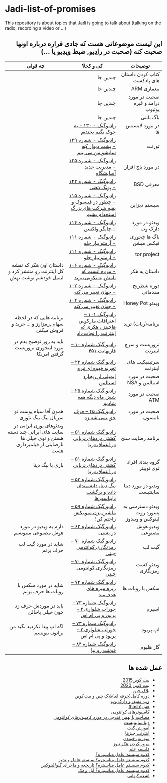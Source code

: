 # Jadi-list-of-promises
This repository is about topics that [Jadi](https://github.com/jadijadi) is going to talk about (talking on the radio, recording a video or ...)
<div dir="rtl">
 
## این لیست موضوعاتی هست که جادی قراره درباره اونها صحبت کنه (صحبت در [رادیو](https://jadi.net/tag/podcast), ضبط [ویدیو](https://www.youtube.com/@JadiMirmirani) یا ...) 
| توضیحات | کی و کجا؟ | چه قولی |
| --- | --- | --- |
| کتاب کردن داستان های پادکست | چندین جا |  |
| معماری ARM | چندین جا |  |
| صحبت در مورد درامد و غیره یوتیوب | چندین جا |  |
باگ بانتی | چندین جا |  |
| در مورد لایسنس ها | [ رادیوگیک - ۱۳۰ - یه جوک بگیم بخندیم ](https://youtu.be/VPTgeReotZg?si=PlwXHQvRMJ7TI7wR) |  |
| تورنت | [ رادیوگیک - شماره ۱۲۹ - پشت دیوار کیه سایشو من می بینم ](https://youtu.be/CAEPbdvqRPQ?si=lsKDlyDDUE7_kGtQ) |  |
| در مورد باج افزار | [ رادیوگیک - شماره ۱۲۵ - مدیریت جدید آسایشگاه ](https://youtu.be/xxzFc225jG0?si=gmcyTZh83JtwmS9a) |  |
| معرفی BSD | [ رادیوگیک - شماره ۱۲۲ - پونگ ذهنی ](https://youtu.be/MyQpuwtqoB8?si=ooOegmKElgvy4LQz) |  |
| سیستم دیزاین | [ رادیوگیک - شماره ۱۱۵ - چطور در فیسبوک و بقیه شرکت های بزرگ استخدام بشیم ](https://youtu.be/M9unLLVsLyk?si=q-sHzYM3chmgq24H) |  |
| ویدئو در مورد دارک وب | [ رادیوگیک - شماره ۱۱۴ - چاپگر واکسن ](https://youtu.be/wwUwtCCh5oE?si=YnZyuxlxTzxe3wu_) |  |
| باگ ها چجوری فیکس میشن | [ رادیوگیک - شماره ۱۱۱ - آرمتو بیار جلو ](https://youtu.be/cHtVCgJqQWE?si=D5LeiJC2WBaHkErx) |  |
| tor project | [ رادیوگیک - شماره ۱۱۱ - آرمتو بیار جلو ](https://youtu.be/cHtVCgJqQWE?si=D5LeiJC2WBaHkErx) |  |
| داستان یه هکر | [رادیوگیک - شماره ۱۰۶ - مرده آنست که نامش به نکویی نبرند](https://youtu.be/_koi5jbosvQ?si=jllBZmrXb7anf-G7) | داستان اون هکر که نقشه کل اینترنت رو منتشر کرد و ایمیل خودشم نوشت تهش  |
| دوره شطرنج مقدماتی | [رادیوگیک - شماره ۱۰۲ - جهان تغییر می کنه](https://youtu.be/YQkTs52UpsQ?si=ZvbM2XQMJ4_NYdY4) |  |
| ویدئو Honey Pot | [رادیوگیک - شماره ۱۰۲ - جهان تغییر می کنه](https://youtu.be/YQkTs52UpsQ?si=ZvbM2XQMJ4_NYdY4) |  |
| برنامه(ربات) ترید | [رادیوگیک ۱۰۱ – اعترافات مارکوس هاچینز ، هکری که اینترنت را نجات داد](https://jadi.net/2020/08/radiogeek-101-markus-hutchins/) | برنامه هایی که در لحظه سهام ,رمزارز و ... خرید و فروش میکنن |
| تروریست و سرچ اینترنت | [رادیو گیک شماره ۱۰ – فارنهایت ۴۵۱](https://jadi.net/2012/06/radio-geek-010-451/) | باید یه روز توضیح بدم در مورد اینجوری تروریست گرفتن امریکا |
| سرتیفیکیت های اینترنت | [رادیو گیک شماره ۲۳ – تجربه قهوه ای تیره](https://jadi.net/2013/03/radio-geek-23-tajrobeye-ghavei-tire/) |  |
| صحبت در مورد استالمن و NSA | [ایمیلی از ریچارد استالمن](https://jadi.net/2019/11/rms-email/) |  |
| صحبت در مورد ATM | [رادیو گیک شماره ۲۵ – شش ماه دیگه همه شادیم](https://jadi.net/2013/04/radio-geek-shish-maah-dige-hame-shadim/) |  |
| صحبت در مورد تامسون | [رادیو گیک ۴۵ – حرف حق نمی شه زد](https://jadi.net/2014/10/radiogeek-45-harfe-hagh/) | همون آقا سیاه پوست تو سریال بیگ بنگ تئوری |
| برنامه رضایت سنج | [رادیو گیک شماره ۵۱ – کشتی دزدهای دریایی در اعماق دریا](https://jadi.net/2015/04/radiogeek51/) | ویدئوهای پورن ایرانی در سایت های ایرانی چند دسته هستن و توی خیلی ها نارضایتی از فیلمبرداری هست |
| گروه بندی افراد توی توییتر | [رادیو گیک شماره ۵۱ – کشتی دزدهای دریایی در اعماق دریا](https://jadi.net/2015/04/radiogeek51/) | بازی با بیگ دیتا |
| ویدیو در مورد دیتا ساینتیست | [رادیو گیک شماره ۵۳ – بیگ دیتا، دانشمندان داده و برگشت دایناسورها](https://jadi.net/2015/06/radiogeek-53-big-data/) |  |
| ویدئو دسترسی به پسورد روت لینوکس و ویندوز | [رادیو گیک شماره ۵۹ – ماشین بزن منو بکش راحتم کن!](https://jadi.net/2015/12/radiogeek-59-car-kill-me/) |  |
| ویدیو هوش مصنوعی | [رادیو گیک شماره ۶۲ – در پشتی](https://jadi.net/2016/03/radiogeek-62-backdoor/) | دارم یه ویدیو در مورد هوش مصنوعی مینویسم |
| گیت لب | [رادیو گیک شماره ۷۰ – رمزنگاری کوانتومی چینی](https://jadi.net/2016/12/radiogeek-70-quantum-crypto-from-china/) | شاید در مورد گیت لب حرف بزنم |
| ویدئو کست رمزنگاری | [رادیو گیک شماره ۷۰ – رمزنگاری کوانتومی چینی](https://jadi.net/2016/12/radiogeek-70-quantum-crypto-from-china/) |  |
| سکس با روبات ها | [رادیو گیک شماره ۷۲ – ریزه میزه های هدف‌مند](https://jadi.net/2017/03/radiogeek-72-sprms/) | شاید در مورد سکس با روبات ها حرف بزنم |
| اسپرم | [رادیوگیک شماره ۷۳ – جوراب شلواری ۳ – پریود و پی ام اس](https://jadi.net/2017/04/radiogeek-073-joorshalvari-3-period-pms/) | باید در موردش حرف زد چون خیلی باحالن |
| اپ پریود | [رادیوگیک شماره ۷۳ – جوراب شلواری ۳ – پریود و پی ام اس](https://jadi.net/2017/04/radiogeek-073-joorshalvari-3-period-pms/) | اگه اپ پیدا نکردید بگید من براتون بنویسم |
| گاز هلیوم | [رادیوگیک شماره ۸۴ – فونتت رو بپا](https://jadi.net/2018/07/radiogeek-84-mind-your-font/) |  |



## عمل شده ها
 - [بیت کوین2015](https://jadi.net/2012/09/radio-geek-royaye-fridman/)
 - [بیت کوین 2020](https://jadi.net/2019/07/radiogeek-094-bitcoin-for-all/)
 - [بلاک چین](https://jadi.net/2018/01/radiogeek-079-arash-is-azad/) 
 - [دوره کامل(حرفه ای)بلاک چین و بیت کوین](https://www.youtube.com/watch?v=8bwHbnandGo&list=PL-tKrPVkKKE1gLxAL-56H-XR-fTapqofC&pp=iAQB)
 - [وب عمیق و دارک وب](https://jadi.net/2017/07/radiogeek-75-deep-web-dark-web/)
 - [هش(hash)](https://youtu.be/3mkoZqhKJ28?si=mGStYlnBGKoiXagT)
 - [کامپیوترهای کوانتومی](https://jadi.net/2018/12/radiogeek-088-quantum-computers/)
 - [مصاحبه با بهمن قندچی در مورد کامپیوترهای کوانتومی](https://jadi.net/2019/01/radiogeek-089-interview-with-bahman-ghandchi/)
 - [دیتا ساینتیست](https://jadi.net/2015/06/radiogeek-53-big-data/)
 - [آموزش گیت](https://www.youtube.com/playlist?list=PLwSYhER2SPaOQ5MMh29DqpYbpExXthlqW)
 - [اینترنت چیزها](https://jadi.net/2016/07/radiogeek-65-internet-of-things/)
 - [سورس خوندن](https://www.youtube.com/watch?v=IfiCKLF7fMg&list=PL-tKrPVkKKE1GwtzQVDnqicBP6UxFfDRD&pp=iAQB)
 - [مرور کردن هکر نیوز](https://www.youtube.com/watch?v=Hd0JOcR1JbU)
 - [فلسفه علم](https://jadi.net/2020/01/radiogeek-097-philosophy-of-science/)
 - [کدوم سیستم عامل مناسبتره؟](https://youtu.be/_Uz6zTUoKBU?si=8wFoLu4kVtinFTM9)
 - [کدوم سیستم عامل مناسبتره؟ سیستم عامل ویندوز](https://youtu.be/5CoI3nIyxN8?si=nrHruQCQeWJYPI8v)
 - [کدوم سیستم عامل مناسبتره؟ تاریخچه و ماجرای گنو/لینوکس](https://youtu.be/yp6GwOX_axs?si=65_QMmX8j1sZoEvO)
 - [کدوم سیستم عامل مناسبتره؟ اپل و مک](https://youtu.be/NVsefVUYLUM?si=IXiXRWtc-sNtIqBA)
 - [اشعه کیهانی](https://www.youtube.com/watch?v=fF5RVUns-EE&list=PL-tKrPVkKKE1peHomci9EH7BmafxdXKGn&index=43&t=2205s)
</div>
